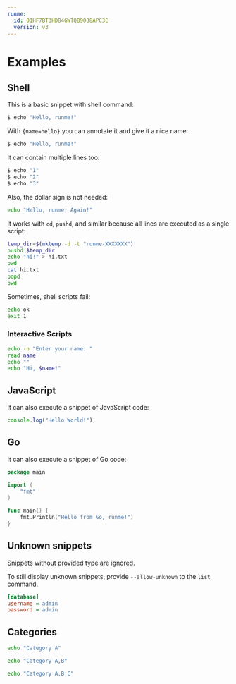 ```yaml
---
runme:
  id: 01HF7BT3HD84GWTQB9008APC3C
  version: v3
---
```


# Examples

## Shell

This is a basic snippet with shell command:

```sh {"id":"01HF7BT3HD84GWTQB8ZCWPH803"}
$ echo "Hello, runme!"
```

With `{name=hello}` you can annotate it and give it a nice name:

```sh {"id":"01HF7BT3HD84GWTQB8ZEBC4E7R","name":"echo"}
$ echo "Hello, runme!"
```

It can contain multiple lines too:

```sh {"id":"01HF7BT3HD84GWTQB8ZESW75T0"}
$ echo "1"
$ echo "2"
$ echo "3"
```

Also, the dollar sign is not needed:

```sh {"id":"01HF7BT3HD84GWTQB8ZGWMJJE6"}
echo "Hello, runme! Again!"
```

It works with `cd`, `pushd`, and similar because all lines are executed as a single script:

```sh {"id":"01HF7BT3HD84GWTQB8ZHV2AF26"}
temp_dir=$(mktemp -d -t "runme-XXXXXXX")
pushd $temp_dir
echo "hi!" > hi.txt
pwd
cat hi.txt
popd
pwd
```

Sometimes, shell scripts fail:

```sh {"id":"01HF7BT3HD84GWTQB8ZNRMG7MW"}
echo ok
exit 1
```

### Interactive Scripts

```sh {"id":"01HF7BT3HD84GWTQB8ZNTNW63E","name":"print-name"}
echo -n "Enter your name: "
read name
echo ""
echo "Hi, $name!"
```

## JavaScript

It can also execute a snippet of JavaScript code:

```js {"id":"01HF7BT3HD84GWTQB8ZPB8TH53","name":"hello-js"}
console.log("Hello World!");
```

## Go

It can also execute a snippet of Go code:

```go {"id":"01HF7BT3HD84GWTQB8ZQXG4049"}
package main

import (
    "fmt"
)

func main() {
    fmt.Println("Hello from Go, runme!")
}
```

## Unknown snippets

Snippets without provided type are ignored.

To still display unknown snippets, provide `--allow-unknown` to the `list` command.

```ini {"id":"01HF7BT3HD84GWTQB8ZR32T70Y"}
[database]
username = admin
password = admin
```

## Categories

```sh {"category":"a","id":"01HF7BT3HD84GWTQB8ZT8D9SVW","name":"a"}
echo "Category A"
```

```sh {"category":"a,b","id":"01HF7BT3HD84GWTQB8ZVF8JVKF","name":"b"}
echo "Category A,B"
```

```sh {"category":"a,b,c","id":"01HF7BT3HD84GWTQB8ZY0GBA06","name":"c"}
echo "Category A,B,C"
```
